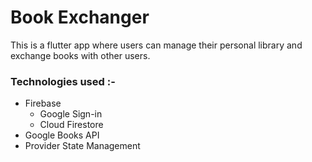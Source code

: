 # Book Exchanger

This is a flutter app where users can manage their personal library and exchange books with other users.

### Technologies used :-

- Firebase
	- Google Sign-in
	- Cloud Firestore
- Google Books API
- Provider State Management 
